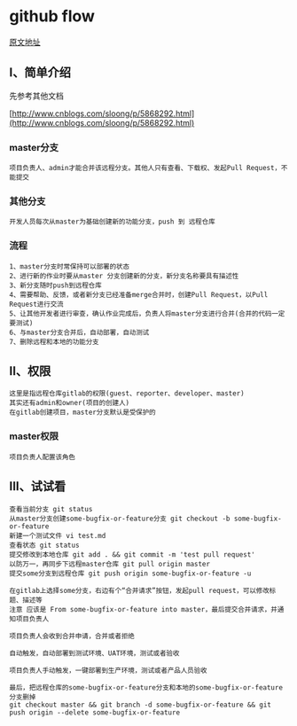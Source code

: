 # github flow
[原文地址](https://github.com/penghcn/start/blob/master/git/github-flow.md)

## I、简单介绍
先参考其他文档 

[http://www.cnblogs.com/sloong/p/5868292.html](http://www.cnblogs.com/sloong/p/5868292.html)

### master分支
    项目负责人、admin才能合并该远程分支。其他人只有查看、下载权、发起Pull Request，不能提交

### 其他分支
    开发人员每次从master为基础创建新的功能分支，push 到 远程仓库
    
### 流程
    1、master分支时常保持可以部署的状态
    2、进行新的作业时要从master 分支创建新的分支，新分支名称要具有描述性
    3、新分支随时push到远程仓库
    4、需要帮助、反馈，或者新分支已经准备merge合并时，创建Pull Request，以Pull Request进行交流
    5、让其他开发者进行审查，确认作业完成后，负责人将master分支进行合并(合并的代码一定要测试)
    6、与master分支合并后，自动部署，自动测试
    7、删除远程和本地的功能分支

## II、权限
    这里是指远程仓库gitlab的权限(guest、reporter、developer、master)
    其实还有admin和owner(项目的创建人)
    在gitlab创建项目，master分支默认是受保护的

### master权限
    项目负责人配置该角色

## III、试试看
    查看当前分支 git status
    从master分支创建some-bugfix-or-feature分支 git checkout -b some-bugfix-or-feature
    新建一个测试文件 vi test.md
    查看状态 git status
    提交修改到本地仓库 git add . && git commit -m 'test pull request'
    以防万一，再同步下远程master仓库 git pull origin master
    提交some分支到远程仓库 git push origin some-bugfix-or-feature -u

    在gitlab上选择some分支，右边有个“合并请求”按钮，发起pull request，可以修改标题、描述等
    注意 应该是 From some-bugfix-or-feature into master，最后提交合并请求，并通知项目负责人

    项目负责人会收到合并申请，合并或者拒绝

    自动触发，自动部署到测试环境、UAT环境，测试或者验收

    项目负责人手动触发，一键部署到生产环境，测试或者产品人员验收

    最后，把远程仓库的some-bugfix-or-feature分支和本地的some-bugfix-or-feature分支删掉 
    git checkout master && git branch -d some-bugfix-or-feature && git push origin --delete some-bugfix-or-feature



